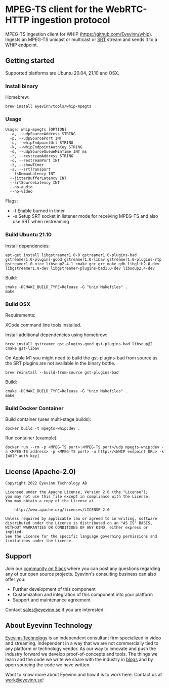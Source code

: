 # MPEG-TS client for the WebRTC-HTTP ingestion protocol

MPEG-TS ingestion client for WHIP (https://github.com/Eyevinn/whip). Ingests an MPEG-TS unicast or multicast or [SRT](https://srtalliance.org/) stream and sends it to a WHIP endpoint.

## Getting started

Supported platforms are Ubuntu 20.04, 21.10 and OSX.

### Install binary

Homebrew:

```
brew install eyevinn/tools/whip-mpegts
```

### Usage

```
Usage: whip-mpegts [OPTION]
  -a, --udpSourceAddress STRING
  -p, --udpSourcePort INT
  -u, --whipEndpointUrl STRING
  -k, --whipEndpointAuthKey STRING
  -d, --udpSourceQueueMinTime INT ms
  -r, --restreamAddress STRING
  -o, --restreamPort INT
  -t, --showTimer
  -s, --srtTransport
  --tsDemuxLatency INT
  --jitterBufferLatency INT
  --srtSourceLatency INT
  --no-audio
  --no-video
```

Flags:

- \-t Enable burned in timer
- \-s Setup SRT socket in listener mode for receiving MPEG-TS and also use SRT when restreaming

### Build Ubuntu 21.10

Install dependencies:

```
apt-get install libgstreamer1.0-0 gstreamer1.0-plugins-bad gstreamer1.0-plugins-good gstreamer1.0-libav gstreamer1.0-plugins-rtp gstreamer1.0-nice libsoup2.4-1 cmake gcc g++ make gdb libglib2.0-dev libgstreamer1.0-dev libgstreamer-plugins-bad1.0-dev libsoup2.4-dev
```

Build:

```
cmake -DCMAKE_BUILD_TYPE=Release -G "Unix Makefiles" .
make
```

### Build OSX

Requirements:

XCode command line tools installed.

Install additional dependencies using homebrew:
```
brew install gstreamer gst-plugins-good gst-plugins-bad libsoup@2 cmake gst-libav
```

On Apple M1 you might need to build the gst-plugins-bad from source as the SRT plugins are not available in the binary bottle.

```
brew reinstall --build-from-source gst-plugins-bad
```

Build:

```
cmake -DCMAKE_BUILD_TYPE=Release -G "Unix Makefiles" .
make
```

### Build Docker Container

Build container (uses multi-stage builds):

```
docker build -t mpegts-whip:dev .
```

Run container (example):

```
docker run --rm -p <MPEG-TS port>:<MPEG-TS port>/udp mpegts-whip:dev -a <MPEG-TS address> -p <MPEG-TS port> -u http://<WHIP endpoint URL> -k [WHIP auth key]
```

## License (Apache-2.0)

```
Copyright 2022 Eyevinn Technology AB

Licensed under the Apache License, Version 2.0 (the "License");
you may not use this file except in compliance with the License.
You may obtain a copy of the License at

    http://www.apache.org/licenses/LICENSE-2.0

Unless required by applicable law or agreed to in writing, software
distributed under the License is distributed on an "AS IS" BASIS,
WITHOUT WARRANTIES OR CONDITIONS OF ANY KIND, either express or implied.
See the License for the specific language governing permissions and
limitations under the License.
```

## Support

Join our [community on Slack](http://slack.streamingtech.se) where you can post any questions regarding any of our open source projects. Eyevinn's consulting business can also offer you:

- Further development of this component
- Customization and integration of this component into your platform
- Support and maintenance agreement

Contact [sales@eyevinn.se](mailto:sales@eyevinn.se) if you are interested.

## About Eyevinn Technology

[Eyevinn Technology](https://www.eyevinntechnology.se) is an independent consultant firm specialized in video and streaming. Independent in a way that we are not commercially tied to any platform or technology vendor. As our way to innovate and push the industry forward we develop proof-of-concepts and tools. The things we learn and the code we write we share with the industry in [blogs](https://dev.to/video) and by open sourcing the code we have written.

Want to know more about Eyevinn and how it is to work here. Contact us at work@eyevinn.se!
